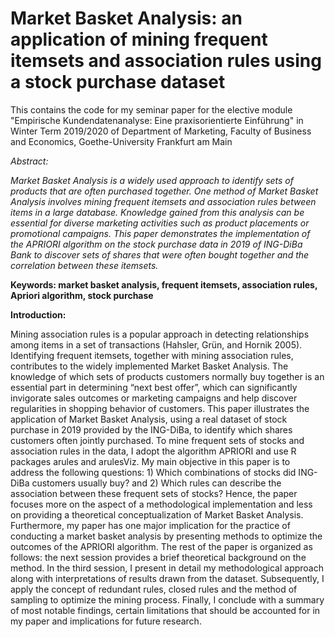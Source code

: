 # Market Basket Analysis: an application of mining frequent itemsets and association rules using a stock purchase dataset
This contains the code for my seminar paper for the elective module "Empirische Kundendatenanalyse: Eine praxisorientierte Einführung" in Winter Term 2019/2020 of Department of Marketing, Faculty of Business and Economics, Goethe-University Frankfurt am Main


*Abstract:*

*Market Basket Analysis is a widely used approach to identify sets of products that are often purchased together. One method of Market Basket Analysis involves mining frequent itemsets and association rules between items in a large database. Knowledge gained from this analysis can be essential for diverse marketing activities such as product placements or promotional campaigns. This paper demonstrates the implementation of the APRIORI algorithm on the stock purchase data in 2019 of ING-DiBa Bank to discover sets of shares that were often bought together and the correlation between these itemsets.*

**Keywords: market basket analysis, frequent itemsets, association rules, Apriori algorithm, stock purchase**




**Introduction:**

Mining association rules is a popular approach in detecting relationships among items in a set of transactions (Hahsler, Grün, and Hornik 2005). Identifying frequent itemsets, together with mining association rules, contributes to the widely implemented Market Basket Analysis. The knowledge of which sets of products customers normally buy together is an essential part in determining “next best offer”, which can significantly invigorate sales outcomes or marketing campaigns and help discover regularities in shopping behavior of customers.
This paper illustrates the application of Market Basket Analysis, using a real dataset of stock purchase in 2019 provided by the ING-DiBa, to identify which shares customers often jointly purchased. To mine frequent sets of stocks and association rules in the data, I adopt the algorithm APRIORI and use R packages arules and arulesViz. My main objective in this paper is to address the following questions: 1) Which combinations of stocks did ING-DiBa customers usually buy? and 2) Which rules can describe the association between these frequent sets of stocks? Hence, the paper focuses more on the aspect of a methodological implementation and less on providing a theoretical conceptualization of Market Basket Analysis. Furthermore, my paper has one major implication for the practice of conducting a market basket analysis by presenting methods to optimize the outcomes of the APRIORI algorithm.
The rest of the paper is organized as follows: the next session provides a brief theoretical background on the method. In the third session, I present in detail my methodological approach along with interpretations of results drawn from the dataset. Subsequently, I apply the concept of redundant rules, closed rules and the method of sampling to optimize the mining process. Finally, I conclude with a summary of most notable findings, certain limitations that should be accounted for in my paper and implications for future research.
